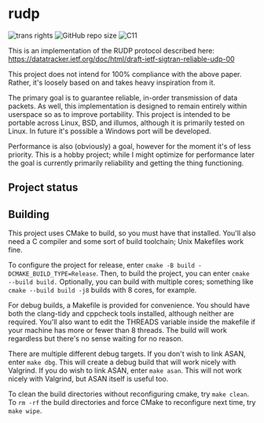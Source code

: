 # rudp

![trans rights](https://pride-badges.pony.workers.dev/static/v1?label=trans%20rights&stripeWidth=6&stripeColors=5BCEFA,F5A9B8,FFFFFF,F5A9B8,5BCEFA)
![GitHub repo size](https://img.shields.io/github/repo-size/chickenspaceprogram/rudp)
![C11](https://img.shields.io/badge/C11-blue)


This is an implementation of the RUDP protocol described here:
<https://datatracker.ietf.org/doc/html/draft-ietf-sigtran-reliable-udp-00>

This project does not intend for 100% compliance with the above paper.
Rather, it's loosely based on and takes heavy inspiration from it.

The primary goal is to guarantee reliable, in-order transmission of data
packets. As well, this implementation is designed to remain entirely within
userspace so as to improve portability. This project is intended to be
portable across Linux, BSD, and illumos, although it is primarily tested on
Linux. In future it's possible a Windows port will be developed.

Performance is also (obviously) a goal, however for the moment it's of less
priority. This is a hobby project; while I might optimize for performance later
the goal is currently primarily reliability and getting the thing functioning.

## Project status

## Building

This project uses CMake to build, so you must have that installed.
You'll also need a C compiler and some sort of build toolchain; Unix Makefiles
work fine.

To configure the project for release, enter 
`cmake -B build -DCMAKE_BUILD_TYPE=Release`. Then, to build the project, you
can enter `cmake --build build.` Optionally, you can build with multiple cores;
something like `cmake --build build -j8` builds with 8 cores, for example.

For debug builds, a Makefile is provided for convenience. You should have both
the clang-tidy and cppcheck tools installed, although neither are required.
You'll also want to edit the THREADS variable inside the makefile if your
machine has more or fewer than 8 threads. The build will work regardless but
there's no sense waiting for no reason.

There are multiple different debug targets. If you don't wish to link ASAN,
enter `make dbg`. This will create a debug build that will work nicely with
Valgrind. If you do wish to link ASAN, enter `make asan`. This will not work
nicely with Valgrind, but ASAN itself is useful too.

To clean the build directories without reconfiguring cmake, try `make clean`.
To `rm -rf` the build directories and force CMake to reconfigure next time,
try `make wipe`.
